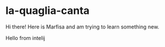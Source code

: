 # la-quaglia-canta

Hi there! Here is Marfisa and am trying to learn something new.

Hello from intelij
